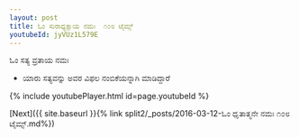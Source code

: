```yaml
---
layout: post
title: ಓಂ ಸುರಾಧ್ಯಕ್ಷಾಯ ನಮಃ  ೧೦೮ ಟೈಮ್ಸ್
youtubeId: jyVUz1L579E
---
```

 
 
 ಓಂ ಸತ್ಯ ವ್ರತಾಯ ನಮಃ  
 
 -  ಯಾರು ಸತ್ಯವನ್ನು ಅವರ ವಿಫಲ ನಂಬಿಕೆಯನ್ನಾಗಿ ಮಾಡಿದ್ದಾರೆ 
 
  
 
  
 
 
 
 
 
 


{% include youtubePlayer.html id=page.youtubeId %}
 
[Next]({{ site.baseurl }}{% link  split2/_posts/2016-03-12-ಓಂ ಧೃತಾತ್ಮನೇ ನಮಃ ೧೦೮ ಟೈಮ್ಸ್.md%})
 
